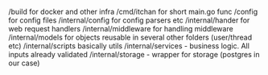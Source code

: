 /build for docker and other infra
/cmd/itchan for short main.go func
/config for config files
/internal/config for config parsers etc
/internal/hander for web request handlers
/internal/middleware for handling middleware
/internal/models for objects reusable in several other folders (user/thread etc)
/internal/scripts basically utils
/internal/services - business logic. All inputs already validated
/internal/storage - wrapper for storage (postgres in our case)
